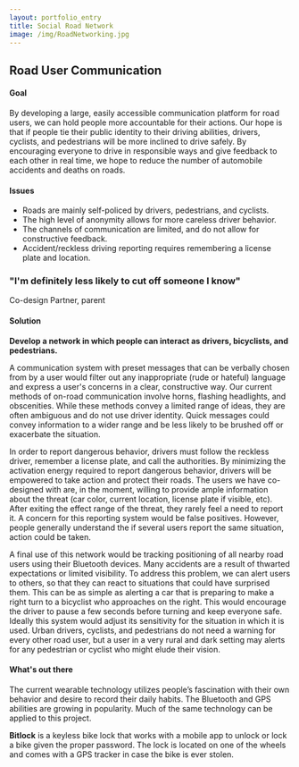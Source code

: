 ```yaml
---
layout: portfolio_entry
title: Social Road Network
image: /img/RoadNetworking.jpg
---
```

<h2> Road User Communication </h2>

<h4> Goal </h4>
<p> By developing a large, easily accessible communication platform for road users, we can hold people more accountable for their actions. Our hope is that if people tie their public identity to their driving abilities, drivers, cyclists, and pedestrians will be more inclined to drive safely. By encouraging everyone to drive in responsible ways and give feedback to each other in real time, we hope to reduce the number of automobile accidents and deaths on roads.
</p>
<h4>Issues </h4>
<ul>
<li>Roads are mainly self-policed by drivers, pedestrians, and cyclists.</li>
<li>The high level of anonymity allows for more careless driver behavior.</li>
<li>The channels of communication are limited, and do not allow for constructive feedback.</li>
<li>Accident/reckless driving reporting requires remembering a license plate and location.</li>
</ul>

<h3>"I'm definitely less likely to cut off someone I know"</h3>
<p>Co-design Partner, parent</p>

<h4>Solution</h4>

<p><strong>Develop a network in which people can interact as drivers, bicyclists, and pedestrians.</strong>
</p>
<p>A communication system with preset messages that can be verbally chosen from by a user would filter out any inappropriate (rude or hateful) language and express a user's concerns in a clear, constructive way. Our current methods of on-road communication involve horns, flashing headlights, and obscenities. While these methods convey a limited range of ideas, they are often ambiguous and do not use driver identity. Quick messages could convey information to a wider range and be less likely to be brushed off or exacerbate the situation.
</p>
<p>In order to report dangerous behavior, drivers must follow the reckless driver, remember a license plate, and call the authorities. By minimizing the activation energy required to report dangerous behavior, drivers will be empowered to take action and protect their roads. The users we have co-designed with are, in the moment, willing to provide ample information about the threat (car color, current location, license plate if visible, etc). After exiting the effect range of the threat, they rarely feel a need to report it. A concern for this reporting system would be false positives. However, people generally understand the if several users report the same situation, action could be taken.
</p>
<p>A final use of this network would be tracking positioning of all nearby road users using their Bluetooth devices. Many accidents are a result of thwarted expectations or limited visibility. To address this problem, we can alert users to others, so that they can react to situations that could have surprised them. This can be as simple as alerting a car that is preparing to make a right turn to a bicyclist who approaches on the right. This would encourage the driver to pause a few seconds before turning and keep everyone safe. Ideally this system would adjust its sensitivity for the situation in which it is used. Urban drivers, cyclists, and pedestrians do not need a warning for every other road user, but a user in a very rural and dark setting may alerts for any pedestrian or cyclist who might elude their vision.
</p>

<h4>What's out there</h4>
<p>The current wearable technology utilizes people’s fascination with their own behavior and desire to record their daily habits. The Bluetooth and GPS abilities are growing in popularity. Much of the same technology can be applied to this project.
</p>
<p><strong>Bitlock</strong> is a keyless bike lock that works with a mobile app to unlock or lock a bike given the proper password. The lock is located on one of the wheels and comes with a GPS tracker in case the bike is ever stolen. 
</p>
